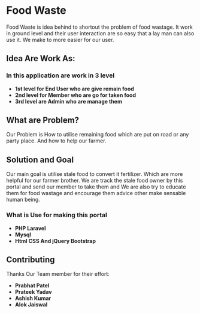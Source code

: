 

# Food Waste

Food Waste is idea behind to shortout the problem of food wastage. It work in ground level and their user interaction are so easy that a lay man can also use it. We make to more easier for our user.

## Idea Are Work As:

### In this application are work in 3 level
- **1st level for End User who are give remain food**
- **2nd level for Member who are go for taken food**
- **3rd level are Admin who are manage them**



## What are Problem?

Our Problem is How to utilise remaining food which are put on road or any party place. And how to help our farmer.  

## Solution and Goal

Our main goal is utilise stale food to convert it fertilizer. Which are more helpful for our farmer brother.
We are track the stale food owner by this portal and send our member to take them and We are also try to educate them for food wastage and encourage them advice other make sensable human being. 


### What is Use for making this portal 

- **PHP Laravel**
- **Mysql**
- **Html CSS And jQuery Bootstrap**


## Contributing

Thanks Our Team member for their effort:

- **Prabhat Patel**
- **Prateek Yadav**
- **Ashish Kumar**
- **Alok Jaiswal**
